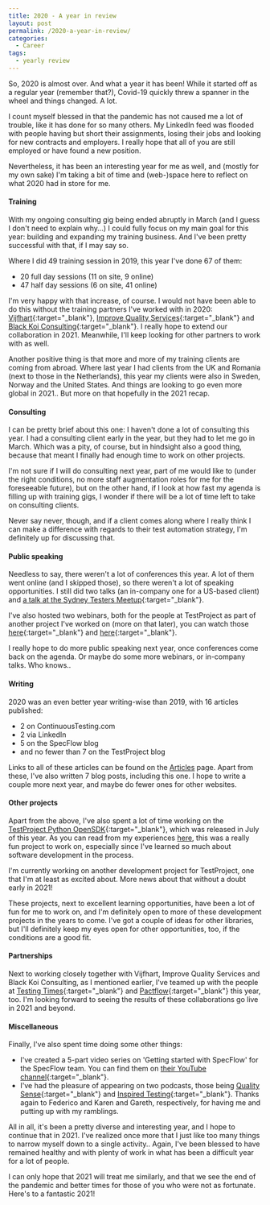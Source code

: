 ```yaml
---
title: 2020 - A year in review
layout: post
permalink: /2020-a-year-in-review/
categories:
  - Career
tags:
  - yearly review
---
```

So, 2020 is almost over. And what a year it has been! While it started off as a regular year (remember that?), Covid-19 quickly threw a spanner in the wheel and things changed. A lot.

I count myself blessed in that the pandemic has not caused me a lot of trouble, like it has done for so many others. My LinkedIn feed was flooded with people having but short their assignments, losing their jobs and looking for new contracts and employers. I really hope that all of you are still employed or have found a new position.

Nevertheless, it has been an interesting year for me as well, and (mostly for my own sake) I'm taking a bit of time and (web-)space here to reflect on what 2020 had in store for me.  

#### Training
With my ongoing consulting gig being ended abruptly in March (and I guess I don't need to explain why...) I could fully focus on my main goal for this year: building and expanding my training business. And I've been pretty successful with that, if I may say so.

Where I did 49 training session in 2019, this year I've done 67 of them:

* 20 full day sessions (11 on site, 9 online)
* 47 half day sessions (6 on site, 41 online)

I'm very happy with that increase, of course. I would not have been able to do this without the training partners I've worked with in 2020: [Vijfhart](https://www.vijfhart.nl/){:target="_blank"}, [Improve Quality Services](https://www.improveqs.nl/){:target="_blank"} and [Black Koi Consulting](http://black-koi.consulting/){:target="_blank"}. I really hope to extend our collaboration in 2021. Meanwhile, I'll keep looking for other partners to work with as well.

Another positive thing is that more and more of my training clients are coming from abroad. Where last year I had clients from the UK and Romania (next to those in the Netherlands), this year my clients were also in Sweden, Norway and the United States. And things are looking to go even more global in 2021.. But more on that hopefully in the 2021 recap.

#### Consulting
I can be pretty brief about this one: I haven't done a lot of consulting this year. I had a consulting client early in the year, but they had to let me go in March. Which was a pity, of course, but in hindsight also a good thing, because that meant I finally had enough time to work on other projects.

I'm not sure if I will do consulting next year, part of me would like to (under the right conditions, no more staff augmentation roles for me for the foreseeable future), but on the other hand, if I look at how fast my agenda is filling up with training gigs, I wonder if there will be a lot of time left to take on consulting clients.

Never say never, though, and if a client comes along where I really think I can make a difference with regards to their test automation strategy, I'm definitely up for discussing that.

#### Public speaking
Needless to say, there weren't a lot of conferences this year. A lot of them went online (and I skipped those), so there weren't a lot of speaking opportunities. I still did two talks (an in-company one for a US-based client) and [a talk at the Sydney Testers Meetup](https://www.youtube.com/watch?v=wql2glrGp1A){:target="_blank"}.

I've also hosted two webinars, both for the people at TestProject as part of another project I've worked on (more on that later), you can watch those [here](https://www.youtube.com/watch?v=Cis7vUtXW8k){:target="_blank"} and [here](https://www.youtube.com/watch?v=97qYb999XmU){:target="_blank"}.

I really hope to do more public speaking next year, once conferences come back on the agenda. Or maybe do some more webinars, or in-company talks. Who knows..

#### Writing
2020 was an even better year writing-wise than 2019, with 16 articles published:

* 2 on ContinuousTesting.com
* 2 via LinkedIn
* 5 on the SpecFlow blog
* and no fewer than 7 on the TestProject blog

Links to all of these articles can be found on the [Articles](/articles/) page. Apart from these, I've also written 7 blog posts, including this one. I hope to write a couple more next year, and maybe do fewer ones for other websites.

#### Other projects
Apart from the above, I've also spent a lot of time working on the [TestProject Python OpenSDK](https://pypi.org/project/testproject-python-sdk/){:target="_blank"}, which was released in July of this year. As you can read from my experiences [here](/on-my-first-software-development-project/), this was a really fun project to work on, especially since I've learned so much about software development in the process.

I'm currently working on another development project for TestProject, one that I'm at least as excited about. More news about that without a doubt early in 2021!

These projects, next to excellent learning opportunities, have been a lot of fun for me to work on, and I'm definitely open to more of these development projects in the years to come. I've got a couple of ideas for other libraries, but I'll definitely keep my eyes open for other opportunities, too, if the conditions are a good fit.

#### Partnerships
Next to working closely together with Vijfhart, Improve Quality Services and Black Koi Consulting, as I mentioned earlier, I've teamed up with the people at [Testing Times](https://testingtimes.com.au/){:target="_blank"} and [Pactflow](https://pactflow.io/){:target="_blank"} this year, too. I'm looking forward to seeing the results of these collaborations go live in 2021 and beyond.  

#### Miscellaneous
Finally, I've also spent time doing some other things:

* I've created a 5-part video series on 'Getting started with SpecFlow' for the SpecFlow team. You can find them on [their YouTube channel](https://www.youtube.com/c/SpecFlowBDD/videos){:target="_blank"}.
* I've had the pleasure of appearing on two podcasts, those being [Quality Sense](https://abstracta.us/blog/podcast/quality-sense-podcast-bas-dijkstra/){:target="_blank"} and [Inspired Testing](https://www.youtube.com/watch?v=SFymsQVMWB8){:target="_blank"}. Thanks again to Federico and Karen and Gareth, respectively, for having me and putting up with my ramblings.

All in all, it's been a pretty diverse and interesting year, and I hope to continue that in 2021. I've realized once more that I just like too many things to narrow myself down to a single activity.. Again, I've been blessed to have remained healthy and with plenty of work in what has been a difficult year for a lot of people.

I can only hope that 2021 will treat me similarly, and that we see the end of the pandemic and better times for those of you who were not as fortunate. Here's to a fantastic 2021!  